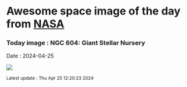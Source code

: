 
# Awesome space image of the day from [NASA](https://api.nasa.gov/)

### Today image : NGC 604: Giant Stellar Nursery
Date : 2024-04-25

![](https://apod.nasa.gov/apod/image/2404/stsci-xNGC604NIRcam1024.png)

<small>Latest update : Thu Apr 25 12:20:23 2024</small>
        